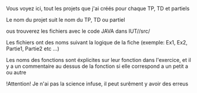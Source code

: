 Vous voyez ici, tout les projets que j'ai créés pour chaque TP, TD et partiels


Le nom du projet suit le nom du TP, TD ou partiel

ous trouverez les fichiers avec le code JAVA dans IUT/<projet>/src/

Les fichiers ont des noms suivant la logique de la fiche (exemple: Ex1, Ex2, Partie1, Partie2 etc ...)

Les noms des fonctions sont éxplicites sur leur fonction dans l'exercice, et il y a un commentaire au dessus de la fonction si elle correspond a un petit a ou autre


!Attention! Je n'ai pas la science infuse, il peut surêment y avoir des erreus

